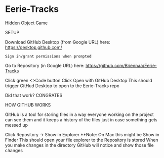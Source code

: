# Eerie-Tracks
Hidden Object Game


SETUP

Download GitHub Desktop (from Google URL) here:
	https://desktop.github.com/

	Sign in/grant permissions when prompted


Go to Repository (in Google URL) here:
	https://github.com/Briennaa/Eerie-Tracks


Click green <>Code button
Click Open with GitHub Desktop
	This should trigger GitHud Desktop to open to the Eerie-Tracks repo

Did that work?
CONGRATES

HOW GITHUB WORKS

GitHub is a tool for storing files in a way everyone working on the project can see them 
and it keeps a history of the files just in case something gets messed up

Click Repository -> Show in Explorer
	**Note: On Mac this might be Show in Finder
	This should open your file explorer to the Repository is stored
	When you make changes in the directory GitHub will notice and show those file changes 